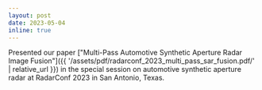 ```yaml
---
layout: post
date: 2023-05-04
inline: true
---
```


Presented our paper ["Multi-Pass Automotive Synthetic Aperture Radar Image Fusion"]({{ '/assets/pdf/radarconf_2023_multi_pass_sar_fusion.pdf/' | relative_url }}) in the special session on automotive synthetic aperture radar at RadarConf 2023 in San Antonio, Texas.
